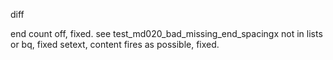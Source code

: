 diff

end count off, fixed. see test_md020_bad_missing_end_spacingx
not in lists or bq, fixed
setext, content fires as possible, fixed.